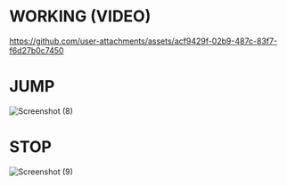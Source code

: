 # WORKING (VIDEO)
https://github.com/user-attachments/assets/acf9429f-02b9-487c-83f7-f6d27b0c7450
# JUMP
![Screenshot (8)](https://github.com/user-attachments/assets/d70ce838-c69e-49f8-8df0-145ef3c6d4e5)
# STOP
![Screenshot (9)](https://github.com/user-attachments/assets/b004efdf-d0c1-4b0b-a8f7-f973643a8063)
